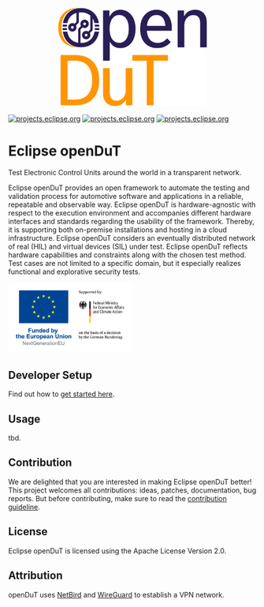 <p align="center">
    <picture style="padding-bottom: 3em;">
      <source media="(prefers-color-scheme: dark)" srcset="resources/logos/logo_dark.png" />
      <source media="(prefers-color-scheme: light)" srcset="resources/logos/logo_light.png" />
      <img alt="Eclipse openDuT logo" src="resources/logos/logo_light.png" width="60%" />
    </picture>
</p>

[![projects.eclipse.org](https://img.shields.io/badge/Eclipse_Project---?style=for-the-badge&logo=eclipseide&labelColor=%236C54C6&color=%235C5C5C)](https://projects.eclipse.org/projects/automotive.opendut)
[![projects.eclipse.org](https://img.shields.io/github/actions/workflow/status/eclipse-opendut/opendut/build.yaml?branch=main&style=for-the-badge&logo=githubactions&label=main)](https://github.com/eclipse-opendut/opendut/actions?query=branch%3Amain)
[![projects.eclipse.org](https://img.shields.io/github/actions/workflow/status/eclipse-opendut/opendut/build.yaml?branch=development&style=for-the-badge&logo=githubactions&label=development)](https://github.com/eclipse-opendut/opendut/actions?query=branch%3Adevelopment)

# Eclipse openDuT

Test Electronic Control Units around the world in a transparent network.

Eclipse openDuT provides an open framework to automate the testing and validation process for automotive software and applications in a reliable, repeatable and observable way. Eclipse openDuT is hardware-agnostic with respect to the execution environment and accompanies different hardware interfaces and standards regarding the usability of the framework. Thereby, it is supporting both on-premise installations and hosting in a cloud infrastructure. Eclipse openDuT considers an eventually distributed network of real (HIL) and virtual devices (SIL) under test. Eclipse openDuT reflects hardware capabilities and constraints along with the chosen test method. Test cases are not limited to a specific domain, but it especially realizes functional and explorative security tests.

<img alt="Funded by the European Union" src="resources/logos/funded_by_the_european_union.svg" width="50%">

## Developer Setup

Find out how to [get started here](doc/src/development/getting-started.md).

## Usage
tbd.

## Contribution
We are delighted that you are interested in making Eclipse openDuT better!
This project welcomes all contributions: ideas, patches, documentation, bug reports.
But before contributing, make sure to read the [contribution guideline](CONTRIBUTING.md).

## License
Eclipse openDuT is licensed using the Apache License Version 2.0.

## Attribution
openDuT uses [NetBird](https://netbird.io/) and [WireGuard](https://www.wireguard.com/) to establish a VPN network.
